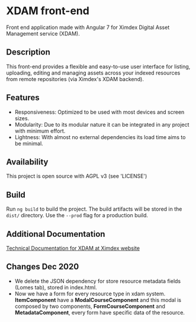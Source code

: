 # XDAM front-end

Front end application made with Angular 7 for Ximdex Digital Asset Management service (XDAM).

## Description

This front-end provides a flexible and easy-to-use user interface for listing, uploading, editing and managing assets across your indexed resources from remote repositories (via Ximdex's XDAM backend).

## Features

* Responsiveness: Optimized to be used with most devices and screen sizes.
* Modularity: Due to its modular nature it can be integrated in any project with minimum effort.
* Lightness: With almost no external dependencies its load time aims to be minimal.

## Availability

This project is open source with AGPL v3 (see 'LICENSE')

## Build

Run `ng build` to build the project. The build artifacts will be stored in the `dist/` directory. Use the `--prod` flag for a production build.

## Additional Documentation
[Technical Documentation for XDAM at Ximdex website](https://www.ximdex.com/en/documentation/xdam/)


## Changes Dec 2020

* We delete the JSON dependency for store resource metadata fields (Lomes tab), stored in index.html.
* Now we have a form for every resource type in xdam system. **ItemComponent** have a **ModalCourseComponent** and this modal is composed by two components, **FormCourseComponent** and **MetadataComponent**,
every form have specific data of the resource.
